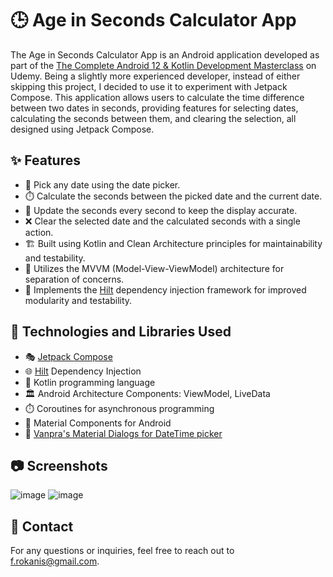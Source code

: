 # 🕒 Age in Seconds Calculator App

The Age in Seconds Calculator App is an Android application developed as part of the [The Complete Android 12 & Kotlin Development Masterclass](https://www.udemy.com/course/android-kotlin-developer/) on Udemy. Being a slightly more experienced developer, instead of either skipping this project, I decided to use it to experiment with Jetpack Compose. This application allows users to calculate the time difference between two dates in seconds, providing features for selecting dates, calculating the seconds between them, and clearing the selection, all designed using Jetpack Compose.

## ✨ Features

- 📅 Pick any date using the date picker.
- ⏱️ Calculate the seconds between the picked date and the current date.
- 🔄 Update the seconds every second to keep the display accurate.
- ❌ Clear the selected date and the calculated seconds with a single action.
- 🏗️ Built using Kotlin and Clean Architecture principles for maintainability and testability.
- 🔗 Utilizes the MVVM (Model-View-ViewModel) architecture for separation of concerns.
- 🌱 Implements the [Hilt](https://developer.android.com/training/dependency-injection/hilt-android) dependency injection framework for improved modularity and testability.

## 🚀 Technologies and Libraries Used

- 🎭 [Jetpack Compose](https://developer.android.com/jetpack/compose)
- 🌐 [Hilt](https://developer.android.com/training/dependency-injection/hilt-android) Dependency Injection
- 🚀 Kotlin programming language
- 🏛️ Android Architecture Components: ViewModel, LiveData
- ⏱️ Coroutines for asynchronous programming
- 🎨 Material Components for Android
- 📅 [Vanpra's Material Dialogs for DateTime picker](https://github.com/vanpra/compose-material-dialogs)

## 📷 Screenshots
![image](https://github.com/frokanic/AgeInSecondsCalculator/assets/84749437/c731eb51-58ad-4ca0-a7a9-ba94e180a977) ![image](https://github.com/frokanic/AgeInSecondsCalculator/assets/84749437/aa3bd02b-f2aa-4019-812c-ca362f1cf0b9)


## 📧 Contact

For any questions or inquiries, feel free to reach out to [f.rokanis@gmail.com](mailto:f.rokanis@gmail.com).
